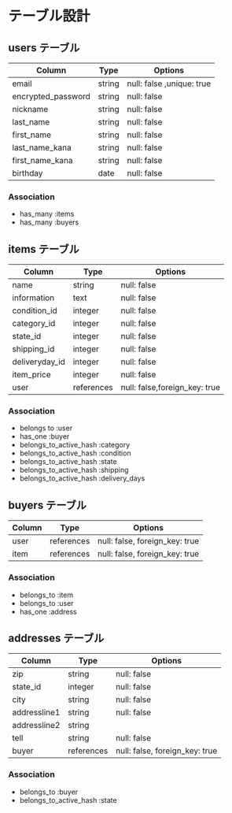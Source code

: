 # テーブル設計

## users テーブル

| Column             | Type   | Options     |
| ------------------ | ------ | ----------- |
| email              | string | null: false ,unique: true|
| encrypted_password | string | null: false |
| nickname | string | null: false |
| last_name| string | null: false |
| first_name | string | null: false |
| last_name_kana | string | null: false |
| first_name_kana | string | null: false |
|birthday| date | null: false |



### Association

- has_many :items
- has_many :buyers

## items テーブル

| Column | Type   | Options     |
| ------ | ------ | ----------- |
| name | string | null: false |
| information| text| null: false |
| condition_id | integer| null: false |
| category_id|  integer | null: false |
| state_id|  integer| null: false |
| shipping_id|  integer | null: false |
| deliveryday_id|  integer| null: false |
| item_price | integer | null: false |
| user | references | null: false,foreign_key: true |

### Association

- belongs to :user
- has_one :buyer
- belongs_to_active_hash :category
- belongs_to_active_hash :condition
- belongs_to_active_hash :state
- belongs_to_active_hash :shipping
- belongs_to_active_hash :delivery_days

## buyers テーブル

| Column | Type       | Options                        |
| ------ | ---------- | ------------------------------ |
| user   | references | null: false, foreign_key: true |
| item  | references | null: false, foreign_key: true |

### Association

- belongs_to :item
- belongs_to :user
- has_one :address

## addresses テーブル

| Column             | Type   | Options     |
| ------------------ | ------ | ----------- |
| zip| string | null: false |
| state_id|  integer| null: false |
| city | string | null: false |
| addressline1 | string | null: false |
| addressline2 | string |  
| tell | string | null: false |
| buyer  | references | null: false, foreign_key: true |

### Association

- belongs_to :buyer
- belongs_to_active_hash :state